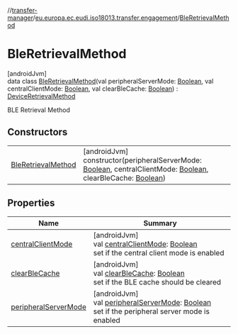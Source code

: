 //[transfer-manager](../../../index.md)/[eu.europa.ec.eudi.iso18013.transfer.engagement](../index.md)/[BleRetrievalMethod](index.md)

# BleRetrievalMethod

[androidJvm]\
data class [BleRetrievalMethod](index.md)(val peripheralServerMode: [Boolean](https://kotlinlang.org/api/latest/jvm/stdlib/kotlin-stdlib/kotlin/-boolean/index.html), val centralClientMode: [Boolean](https://kotlinlang.org/api/latest/jvm/stdlib/kotlin-stdlib/kotlin/-boolean/index.html), val clearBleCache: [Boolean](https://kotlinlang.org/api/latest/jvm/stdlib/kotlin-stdlib/kotlin/-boolean/index.html)) : [DeviceRetrievalMethod](../-device-retrieval-method/index.md)

BLE Retrieval Method

## Constructors

| | |
|---|---|
| [BleRetrievalMethod](-ble-retrieval-method.md) | [androidJvm]<br>constructor(peripheralServerMode: [Boolean](https://kotlinlang.org/api/latest/jvm/stdlib/kotlin-stdlib/kotlin/-boolean/index.html), centralClientMode: [Boolean](https://kotlinlang.org/api/latest/jvm/stdlib/kotlin-stdlib/kotlin/-boolean/index.html), clearBleCache: [Boolean](https://kotlinlang.org/api/latest/jvm/stdlib/kotlin-stdlib/kotlin/-boolean/index.html)) |

## Properties

| Name | Summary |
|---|---|
| [centralClientMode](central-client-mode.md) | [androidJvm]<br>val [centralClientMode](central-client-mode.md): [Boolean](https://kotlinlang.org/api/latest/jvm/stdlib/kotlin-stdlib/kotlin/-boolean/index.html)<br>set if the central client mode is enabled |
| [clearBleCache](clear-ble-cache.md) | [androidJvm]<br>val [clearBleCache](clear-ble-cache.md): [Boolean](https://kotlinlang.org/api/latest/jvm/stdlib/kotlin-stdlib/kotlin/-boolean/index.html)<br>set if the BLE cache should be cleared |
| [peripheralServerMode](peripheral-server-mode.md) | [androidJvm]<br>val [peripheralServerMode](peripheral-server-mode.md): [Boolean](https://kotlinlang.org/api/latest/jvm/stdlib/kotlin-stdlib/kotlin/-boolean/index.html)<br>set if the peripheral server mode is enabled |
